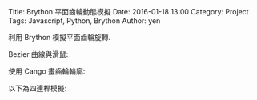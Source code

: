 Title: Brython 平面齒輪動態模擬
Date: 2016-01-18 13:00
Category: Project
Tags: Javascript, Python, Brython
Author: yen

利用 Brython 模擬平面齒輪旋轉.

<!-- PELICAN_END_SUMMARY -->

<!-- 導入 Brython 函式庫 -->
<script type="text/javascript" src="https://brython.info/src/brython_dist.js"></script>
<!-- 導入 Cango2d 函式庫 -->
<script type="text/javascript" src="https://cadlab.mde.tw/post/js/Cango2D.js"></script>
<!-- 導入 Cango 函式庫 -->
<script type="text/javascript" src="https://cadlab.mde.tw/post/js/Cango-min.js"></script>
<!-- 導入 gearUtils 函式庫 -->
<script type="text/javascript" src="https://cadlab.mde.tw/post/js/gearUtils.js"></script>
<!-- 導入 CangoAnimation.js 函式庫 -->
<script type="text/javascript" src="https://cadlab.mde.tw/post/js/CangoAnimation.js"></script>

<!-- window 導入後, 啟動 brython() -->
<script>
window.onload=function(){
brython(1);
}
</script>

Bezier 曲線與滑鼠:

<!-- 建立畫布 -->
<canvas id="plotarea" width="600" height="600"></canvas>
<script type="text/python">
from browser import window
#from javascript import JSConstructor

# for version before 3.3.1
#cango = JSConstructor(window.Cango2D)
cango = window.Cango2D.new
shapedefs = window.shapeDefs
#obj2d = JSConstructor(window.Obj2D)
obj2d = window.Obj2D.new
cgo = cango("plotarea")

x1, y1 = 40, 20
cx1, cy1 = 90, 120
x2, y2 = 120, 100
cx2, cy2 = 130, 20
cx3, cy3 = 150, 120
x3, y3 = 180, 60

def dragC1(mousePos):
    global cx1, cy1
    cx1 = mousePos.x
    cy1 = mousePos.y
    drawCurve()
 
def dragC2(mousePos):
    global cx2, cy2
    cx2 = mousePos.x
    cy2 = mousePos.y
    drawCurve()
 
def dragC3(mousePos):
    global cx3, cy3
    cx3 = mousePos.x
    cy3 = mousePos.y
    drawCurve()
 
def drawCurve():
    # curve change shape so it must be re-draw each time
    # draw a quadratic bezier from x1,y2 to x2,y2
    qbez = obj2d(['M', x1, y1, 'Q', cx1, cy1, x2, y2], "PATH",  {
          "strokeColor":'blue'})
    cbez = obj2d(['M', x2, y2, 'C', cx2, cy2, cx3, cy3, x3, y3], "PATH",  {
          "strokeColor":'green'})
    # show lines to control point
    L1 = obj2d(['M', x1, y1, 'L', cx1, cy1, x2, y2], "PATH", {
      "strokeColor":"rgba(0, 0, 0, 0.2)",
      "dashed":[4]})  # semi-transparent gray
    L2 = obj2d(['M', x2, y2, 'L', cx2, cy2], "PATH", {
      "strokeColor":"rgba(0, 0, 0, 0.2)",
      "dashed":[4]})
    L3 = obj2d(['M', x3, y3, 'L', cx3, cy3], "PATH", {
      "strokeColor":"rgba(0, 0, 0, 0.2)",
      "dashed":[4]})
    # draw draggable control pointsCangoAnimation-3v01.js
    c1.transform.reset()
    c1.transform.translate(cx1, cy1)
    c2.transform.reset()
    c2.transform.translate(cx2, cy2)
    c3.transform.reset()
    c3.transform.translate(cx3, cy3)
    grp = cgo.createGroup2D(qbez, cbez, L1, L2, L3, c1, c2, c3)
    cgo.renderFrame(grp)
 
cgo.clearCanvas("lightyellow")
cgo.setWorldCoords(0, 0, 200)
 
# draggable control points
c1 = obj2d(shapedefs.circle(4), "SHAPE", {"fillColor":'red'})
c1.enableDrag(None, dragC1, None)
c2 = c1.dup()
c2.enableDrag(None, dragC2, None)
c3 = c1.dup()
c3.enableDrag(None, dragC3, None)
drawCurve();
</script>

使用 Cango 畫齒輪輪廓:

<!-- 建立畫布 -->
<canvas id="gear1" width="600" height="600"></canvas>

<script type="text/python">
# 將 導入的 document 設為 doc 主要原因在於與舊程式碼相容
from browser import document as doc
# 由於 Python3 與 Javascript 程式碼已經不再混用, 因此來自 Javascript 的變數, 必須居中透過 window 物件轉換
from browser import window
# 針對 Javascript 既有的物件, 則必須透過 JSConstructor 轉換
#from javascript import JSConstructor
import math

# 主要用來取得畫布大小
canvas = doc["gear1"]
# 此程式採用 Cango Javascript 程式庫繪圖, 因此無需 ctx
#ctx = canvas.getContext("2d")
# 針對類別的轉換, 將 Cango.js 中的 Cango 物件轉為 Python cango 物件
#cango = JSConstructor(window.Cango)
cango = window.Cango.new
# 針對變數的轉換, shapeDefs 在 Cango 中資料型別為變數, 可以透過 window 轉換
shapedefs = window.shapeDefs
# 目前 Cango 結合 Animation 在 Brython 尚無法運作, 此刻只能繪製靜態圖形
# in CangoAnimation.js
#interpolate1 = window.interpolate
# Cobi 與 createGearTooth 都是 Cango Javascript 程式庫中的物件
#cobj = JSConstructor(window.Cobj)
cobj = window.Cobj.new
#creategeartooth = JSConstructor(window.createGearTooth)
creategeartooth = window.createGearTooth.new

# 經由 Cango 轉換成 Brython 的 cango, 指定將圖畫在 id="gear1" 的 canvas 上
cgo = cango("gear1")

######################################
# 畫正齒輪輪廓
#####################################
# n 為齒數
n = 17
# pa 為壓力角
pa = 25
# m 為模數, 根據畫布的寬度, 計算適合的模數大小
# Module = mm of pitch diameter per tooth
m = 0.8*canvas.width/n
# pr 為節圓半徑
pr = n*m/2 # gear Pitch radius
# generate gear
data = creategeartooth(m, n, pa)
# Brython 程式中的 print 會將資料印在 Browser 的 console 區
#print(data)
''' data 印出來為:
M 代表 Move to, L 代表 Line to, C 代表 Curve to
參考: https://www.w3.org/TR/SVG11/paths.html
齒輪函式庫: http://cadlab.mde.tw/post/js/gearUtils.js
['M', 213.42546567394663, -26.249132721692735, 'L', 216.4771485764625, -26.59457489332413, 'C', 218.01364355836117, -26.670135871173535, 222.6241377296874, -26.675359459917235, 230.33407980945245, -24.786115738049222, 239.516053270179, -22.484881644156854, 252.57720520079252, -17.521220042103984, 268.1953141424361, -6.908892817203213, 'A', 268.2352941176471, 268.2352941176471, 0, 0, 1, 268.1953141424361, 6.908892817203213, 'C', 252.57720520079252, 17.521220042103984, 239.516053270179, 22.484881644156854, 230.33407980945245, 24.786115738049222, 222.6241377296874, 26.675359459917235, 218.01364355836117, 26.670135871173535, 216.4771485764625, 26.59457489332413, 'L', 213.42546567394663, 26.249132721692735, 'A', 10.588235294117652, 10.588235294117652, 0, 0, 0, 201.7022692356982, 34.938415176795026, 'A', 204.70588235294116, 204.70588235294116, 0, 0, 1, 200.70297598253308, 40.28416192067229, 'A', 10.588235294117652, 10.588235294117652, 0, 0, 0, 208.49560022899982, 52.62158351789785]
'''
gearTooth = cobj(data, "SHAPE", {
        "fillColor":"#ddd0dd",
        "border": True,
        "strokeColor": "#606060" })
gearTooth.rotate(180/n) # rotate gear 1/2 tooth to mesh
# 單齒的齒形資料經過旋轉後, 將資料複製到 gear 物件中
gear = gearTooth.dup()
# gear 為單一齒的輪廓資料
#cgo.render(gearTooth)

# 利用單齒輪廓旋轉, 產生整個正齒輪外形
for i in range(1, n):
    # 將 gearTooth 中的資料複製到 newTooth
    newTooth = gearTooth.dup()
    # 配合迴圈, newTooth 的齒形資料進行旋轉, 然後利用 appendPath 方法, 將資料併入 gear
    newTooth.rotate(360*i/n)
    # appendPath 為 Cango 程式庫中的方法, 第二個變數為 True, 表示要刪除最前頭的 Move to SVG Path 標註符號
    gear.appendPath(newTooth, True) # trim move command = True

# 建立軸孔
# add axle hole, hr 為 hole radius
hr = 0.6*pr # diameter of gear shaft
shaft = cobj(shapedefs.circle(hr), "PATH")
shaft.revWinding()
gear.appendPath(shaft) # retain the 'moveTo' command for shaft sub path
cx = canvas.width/2
cy = canvas.height/2
gear.translate(cx, cy)
# render 繪出靜態正齒輪輪廓
cgo.render(gear)
'''
def initGear(opts):
    timeline.nextState.x = opts.cx
    timeline.nextState.y = opts.cy

# 進行動態模擬
cgo.animate(gear, initGear, interpolate1, {"cx":canvas.width/2, "cy":canvas.height/2,
                                              "rot":[0, 360],
                                              "duration": 90000,     # 0.666 rpm
                                              "loop": 'loop'})
'''
</script>

以下為四連桿模擬:

<!-- 建立畫布 -->
<canvas id="fourbar" width="600" height="600"></canvas>

<script type="text/python">
#要注意 javascript 轉 python 語法差異
#document.getElementById -> document[]
#module Math -> math
#Math.PI -> math.pi
#abs -> fabs
#array 可用 list代替
 
import math
import time
from browser import document as doc
from browser import timer


class Coord(object):
    def __init__(self,x,y):
        self.x = x
        self.y = y
 
    def __sub__(self,other):
        # This allows you to substract vectors
        return Coord(self.x-other.x,self.y-other.y)
 
    def __repr__(self):
        # Used to get human readable coordinates when printing
        return "Coord(%f,%f)"%(self.x,self.y)
 
    def length(self):
        # Returns the length of the vector
        return math.sqrt(self.x**2 + self.y**2)
 
    def angle(self):
        # Returns the vector's angle
        return math.atan2(self.y,self.x)
 
def normalize(coord):
    return Coord(
        coord.x/coord.length(),
        coord.y/coord.length()
        )
 
def perpendicular(coord):
    # Shifts the angle by pi/2 and calculate the coordinates
    # using the original vector length
    return Coord(
        coord.length()*math.cos(coord.angle()+math.pi/2),
        coord.length()*math.sin(coord.angle()+math.pi/2)
        )
 
 
# 點類別
class Point(object):
    # 起始方法
    def __init__(self, x, y):
        self.x = x
        self.y = y
         
    # 繪製方法
    def drawMe(self, g, r):
        self.g = g
        self.r = r
        self.g.save()
        self.g.moveTo(self.x,self.y)
        self.g.beginPath()
        # 根據 r 半徑繪製一個圓代表點的所在位置
        self.g.arc(self.x, self.y, self.r, 0, 2*math.pi, True)
        self.g.moveTo(self.x,self.y)
        self.g.lineTo(self.x+self.r, self.y)
        self.g.moveTo(self.x, self.y)
        self.g.lineTo(self.x-self.r, self.y)
        self.g.moveTo(self.x, self.y)
        self.g.lineTo(self.x, self.y+self.r)
        self.g.moveTo(self.x, self.y)
        self.g.lineTo(self.x, self.y-self.r)
        self.g.restore()
        self.g.stroke()
 
    # 加入 Eq 方法
    def Eq(self, pt):
        self.x = pt.x
        self.y = pt.y
 
    # 加入 setPoint 方法
    def setPoint(self, px, py):
        self.x = px
        self.y = py
 
    # 加上 distance(pt) 方法, 計算點到 pt 的距離
    def distance(self, pt):
        self.pt = pt
        x = self.x - self.pt.x
        y = self.y - self.pt.y
        return math.sqrt(x * x + y * y)
     
    # 利用文字標示點的座標位置
    def tag(self, g):
        self.g = g
        self.g.beginPath()
        self.g.fillText("%d, %d"%(self.x, self.y),self.x, self.y)
        self.g.stroke()


# Line 類別物件
class Line(object):
 
    # 起始方法
    def __init__(self, p1, p2):
        self.p1 = p1
        self.p2 = p2
        # 直線的第一點, 設為線尾
        self.Tail = self.p1
        # 直線組成的第二點, 設為線頭
        self.Head = self.p2
        # 直線的長度屬性
        self.length = math.sqrt(math.pow(self.p2.x-self.p1.x, 2)+math.pow(self.p2.y-self.p1.y,2))
 
    # setPP 以指定頭尾座標點來定義直線
    def setPP(self, p1, p2):
        self.p1 = p1
        self.p2 = p2
        self.Tail = self.p1
        self.Head = self.p2
        self.length = math.sqrt(math.pow(self.p2.x-self.p1.x, 2)+math.pow(self.p2.y-self.p1.y,2))
 
    # setRT 方法 for Line, 應該已經確定 Tail 點, 然後以 r, t 作為設定 Head 的參考
    def setRT(self, r, t):
        self.r = r
        self.t = t
        x = self.r * math.cos(self.t)
        y = self.r * math.sin(self.t)
        self.Tail.Eq(self.p1)
        self.Head.setPoint(self.Tail.x + x,self.Tail.y + y)
 
    # getR 方法 for Line
    def getR(self):
        # x 分量與 y 分量
        x = self.p1.x - self.p2.x
        y = self.p1.y - self.p2.y
        return math.sqrt(x * x + y * y)
 
    # 根據定義 atan2(y,x), 表示 (x,y) 與 正 x 軸之間的夾角, 介於 pi 與 -pi 間
    def getT(self):
        x = self.p2.x - self.p1.x
        y = self.p2.y - self.p1.y
        if (math.fabs(x) < math.pow(10,-100)):
            if(y < 0.0):
                return (-math.pi/2)
            else:
                return (math.pi/2)
        else:
            return math.atan2(y, x)
 
    # setTail 方法 for Line
    def setTail(self, pt):
        self.pt = pt
        self.Tail.Eq(pt)
        self.Head.setPoint(self.pt.x + self.x, self.pt.y + self.y)
 
    # getHead 方法 for Line
    def getHead(self):
        return self.Head
 
    def getTail(self):
        return self.Tail
 
    def drawMe(self, g):
        self.g = g
        self.g.beginPath()
        self.g.moveTo(self.p1.x,self.p1.y)
        self.g.lineTo(self.p2.x,self.p2.y)
        self.g.stroke()
 
    def test(self):
        return ("this is pure test to Inherit")
 
 
class Link(Line):
    def __init__(self, p1, p2):
        self.p1 = p1
        self.p2 = p2
        self.length = math.sqrt(math.pow((self.p2.x - self.p1.x), 2) + math.pow((self.p2.y - self.p1.y), 2))
 
    #g context
    def drawMe(self, g):
        self.g = g
        hole = 5
        radius = 10
        length = self.getR()
        # alert(length)
        # 儲存先前的繪圖狀態
        self.g.save()
        self.g.translate(self.p1.x,self.p1.y)
        #alert(str(self.p1.x)+","+str(self.p1.y))
        #self.g.rotate(-((math.pi/2)-self.getT()))
        self.g.rotate(-math.pi*0.5 + self.getT())
        #alert(str(self.getT()))
        #self.g.rotate(10*math.pi/180)
        #this.g.rotate(-(Math.PI/2-this.getT()));
        # 必須配合畫在 y 軸上的 Link, 進行座標轉換, 也可以改為畫在 x 軸上...
        self.g.beginPath()
        self.g.moveTo(0,0)
        self.g.arc(0, 0, hole, 0, 2*math.pi, True)
        self.g.stroke()
        self.g.moveTo(0,length)
        self.g.beginPath()
        self.g.arc(0,length, hole, 0, 2*math.pi, True)
        self.g.stroke()
        self.g.moveTo(0,0)
        self.g.beginPath()
        self.g.arc(0,0, radius, 0, math.pi, True)
        self.g.moveTo(0+radius,0)
        self.g.lineTo(0+radius,0+length)
        self.g.stroke()
        self.g.moveTo(0,0+length)
        self.g.beginPath()
        self.g.arc(0, 0+length, radius, math.pi, 0, True)
        self.g.moveTo(0-radius,0+length)
        self.g.lineTo(0-radius,0)
        self.g.stroke()
        self.g.restore()
         
        self.g.beginPath()
        self.g.fillStyle = "red"
        self.g.font = "bold 18px sans-serif"
        self.g.fillText("%d, %d"%(self.p2.x, self.p2.y),self.p2.x, self.p2.y)
        self.g.stroke()
        self.g.restore()
 
 
class Triangle(object):
    def __init__(self, p1, p2, p3):
        self.p1 = p1
        self.p2 = p2
        self.p3 = p3
 
    def getLenp3(self):
        p1 = self.p1
        ret = p1.distance(self.p2)
        return ret
 
    def getLenp1(self):
        p2 = self.p2
        ret = p2.distance(self.p3)
        return ret
 
    def getLenp2(self):
        p1 = self.p1
        ret = p1.distance(self.p3)
        return ret
 
    # 角度
    def getAp1(self):
        ret = math.acos(((self.getLenp2() * self.getLenp2() + self.getLenp3() * self.getLenp3()) - self.getLenp1() * self.getLenp1()) / (2* self.getLenp2() * self.getLenp3()))
        return ret
 
    #
    def getAp2(self):
        ret =math.acos(((self.getLenp1() * self.getLenp1() + self.getLenp3() * self.getLenp3()) - self.getLenp2() * self.getLenp2()) / (2* self.getLenp1() * self.getLenp3()))
        return ret
 
    def getAp3(self):
        ret = math.acos(((self.getLenp1() * self.getLenp1() + self.getLenp2() * self.getLenp2()) - self.getLenp3() * self.getLenp3()) / (2* self.getLenp1() * self.getLenp2()))
        return ret
 
    def drawMe(self, g):
        self.g = g
        r = 5
        # 繪出三個頂點
        self.p1.drawMe(self.g,r)
        self.p2.drawMe(self.g,r)
        self.p3.drawMe(self.g,r)
        line1 = Line(self.p1,self.p2)
        line2 = Line(self.p1,self.p3)
        line3 = Line(self.p2,self.p3)
        # 繪出三邊線
        line1.drawMe(self.g)
        line2.drawMe(self.g)
        line3.drawMe(self.g)
 
    # ends Triangle def
    # 透過三個邊長定義三角形
    def setSSS(self, lenp3, lenp1, lenp2):
        self.lenp3 = lenp3
        self.lenp1 = lenp1
        self.lenp2 = lenp2
        self.ap1 = math.acos(((self.lenp2 * self.lenp2 + self.lenp3 * self.lenp3) - self.lenp1 * self.lenp1) / (2* self.lenp2 * self.lenp3))
        self.ap2 = math.acos(((self.lenp1 * self.lenp1 + self.lenp3 * self.lenp3) - self.lenp2 * self.lenp2) / (2* self.lenp1 * self.lenp3))
        self.ap3 = math.acos(((self.lenp1 * self.lenp1 + self.lenp2 * self.lenp2) - self.lenp3 * self.lenp3) / (2* self.lenp1 * self.lenp2))
 
    # 透過兩個邊長與夾角定義三角形
    def setSAS(self, lenp3, ap2, lenp1):
        self.lenp3 = lenp3
        self.ap2 = ap2
        self.lenp1 = lenp1
        self.lenp2 = math.sqrt((self.lenp3 * self.lenp3 + self.lenp1 * self.lenp1) - 2* self.lenp3 * self.lenp1 * math.cos(self.ap2))
        #等於 SSS(AB, BC, CA)
 
    def setSaSS(self, lenp2, lenp3, lenp1):
        self.lenp2 = lenp2
        self.lenp3 = lenp3
        self.lenp1 = lenp1
        if(self.lenp1 > (self.lenp2 + self.lenp3)):
        #<CAB 夾角為 180 度, 三點共線且 A 介於 BC 之間
            ret = math.pi
        else :
            # <CAB 夾角為 0, 三點共線且 A 不在 BC 之間
            if((self.lenp1 < (self.lenp2 - self.lenp3)) or (self.lenp1 < (self.lenp3 - self.lenp2))):
                ret = 0.0
            else :
            # 透過餘絃定理求出夾角 <CAB 
                ret = math.acos(((self.lenp2 * self.lenp2 + self.lenp3 * self.lenp3) - self.lenp1 * self.lenp1) / (2 * self.lenp2 * self.lenp3))
        return ret
 
    # 取得三角形的三個邊長值
    def getSSS(self):
        temp = []
        temp.append( self.getLenp1() )
        temp.append( self.getLenp2() )
        temp.append( self.getLenp3() )
        return temp
 
    # 取得三角形的三個角度值
    def getAAA(self):
        temp = []
        temp.append( self.getAp1() )
        temp.append( self.getAp2() )
        temp.append( self.getAp3() )
        return temp
 
    # 取得三角形的三個角度與三個邊長
    def getASASAS(self):
        temp = []
        temp.append(self.getAp1())
        temp.append(self.getLenp1())
        temp.append(self.getAp2())
        temp.append(self.getLenp2())
        temp.append(self.getAp3())
        temp.append(self.getLenp3())
        return temp
    #2P 2L return mid P
    def setPPSS(self, p1, p3, lenp1, lenp3):
        temp = []
        self.p1 = p1
        self.p3 = p3
        self.lenp1 = lenp1
        self.lenp3 = lenp3
 
        #bp3 is the angle beside p3 point, cp3 is the angle for line23, p2 is the output
        line31 = Line(p3, p1)
        self.lenp2 = line31.getR()
        #self.lenp2 = self.p3.distance(self.p1)
        #這裡是求角3
        ap3 = math.acos(((self.lenp1 * self.lenp1 + self.lenp2 * self.lenp2) - self.lenp3 * self.lenp3) / (2 * self.lenp1 * self.lenp2))
        #ap3 = math.acos(((self.lenp1 * self.lenp1 + self.lenp3 * self.lenp3) - self.lenp2 * self.lenp2) / (2 * self.lenp1 * self.lenp3))
        bp3 = line31.getT()
        cp3 = bp3 - ap3
        temp.append(p3.x + self.lenp1*math.cos(cp3))#p2.x
        temp.append(p3.y + self.lenp1*math.sin(cp3))#p2.y
        return temp
 
def tag(g, p):
    None
 
midpt = Point(0, 0)
tippt = Point(0, 0)
contour = []
# 執行繪圖流程, 注意 x, y 為 global variables
def draw():
    global theta, midpt, oldpt
    context.clearRect(0, 0, canvas.width, canvas.height)
    line1.drawMe(context)
    line2.drawMe(context)
    line3.drawMe(context)
    #triangle1.drawMe(context)
    #triangle2.drawMe(context)
    theta += dx
    p2.x = p1.x + line1.length*math.cos(theta*degree)
    p2.y = p1.y - line1.length*math.sin(theta*degree)
    p3.x, p3.y = triangle2.setPPSS(p2,p4,link2_len,link3_len)
    # 計算垂直單位向量
    a = Coord(p3.x, p3.y)
    b = Coord(p2.x, p2.y)
    normal = perpendicular(normalize(a-b))
    midpt.x = (p2.x + p3.x)/2
    midpt.y = (p2.y + p3.y)/2
    tippt.x = midpt.x + 150*normal.x
    tippt.y = midpt.y + 150*normal.y
    if theta < 360:
        contour.append((tippt.x, tippt.y))
    context.beginPath()
    context.moveTo(midpt.x, midpt.y)
    context.lineTo(tippt.x, tippt.y)
    # 利用 fillRect 繪製一個長寬各 1 單位的正方形
    for i in range(len(contour)):
        context.fillRect(contour[i][0], contour[i][1], 1, 1)
    context.stroke()
    p1.tag(context)
 
# 以上為相關函式物件的定義區
# 全域變數
# 幾何位置輸入變數
x=10
y=10
r=10
 
# 畫布與繪圖內容
# 其他輸入變數
theta = 0
degree = math.pi/180.0
dx = 2
dy = 4
 
#set p1.p2.p3.p4 position
p1 =  Point(150,100)
p2 =  Point(150,200)
p3 =  Point(300,300)
p4 =  Point(350,100)
 
#accord position create link
line1 =  Link(p1,p2)
line2 =  Link(p2,p3)
line3 =  Link(p3,p4)
line4 =  Link(p1,p4)
line5 =  Link(p2,p4)
 
link2_len = p2.distance(p3)
link3_len = p3.distance(p4)
 
#link2_len = line1.getR()
#link3_len = line3.getR()
#alert(str(link2_len)+','+str(link3_len))
 
triangle1 =  Triangle(p1,p2,p4)
triangle2 =  Triangle(p2,p3,p4)
 
# 視窗載入時執行內容
# 繪圖畫布設定
 
canvas = doc["fourbar"]
context = canvas.getContext("2d")
 
# 座標轉換, 移動 canvas.height 並且 y 座標變號, 也就是將原點座標移到畫面左下角
context.translate(0,canvas.height)
context.scale(1,-1)
 
#以間隔 10 micro seconds 重複呼叫 draw()
#time.set_interval(draw,20)
timer.set_interval(draw,10)
</script>
